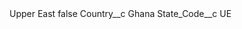 <?xml version="1.0" encoding="UTF-8"?>
<CustomMetadata xmlns="http://soap.sforce.com/2006/04/metadata" xmlns:xsi="http://www.w3.org/2001/XMLSchema-instance" xmlns:xsd="http://www.w3.org/2001/XMLSchema">
    <label>Upper East</label>
    <protected>false</protected>
    <values>
        <field>Country__c</field>
        <value xsi:type="xsd:string">Ghana</value>
    </values>
    <values>
        <field>State_Code__c</field>
        <value xsi:type="xsd:string">UE</value>
    </values>
</CustomMetadata>
